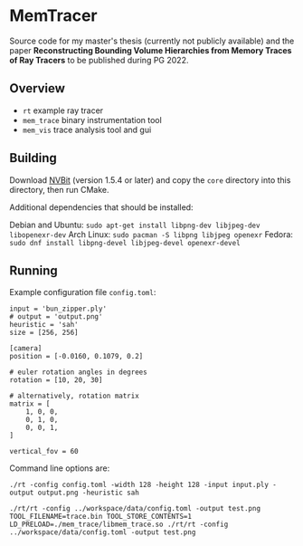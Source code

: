 # MemTracer

Source code for my master's thesis (currently not publicly available) and the paper **Reconstructing Bounding Volume Hierarchies from Memory Traces of Ray Tracers** to be published during PG 2022.

## Overview

- `rt` example ray tracer
- `mem_trace` binary instrumentation tool
- `mem_vis` trace analysis tool and gui

## Building

Download [NVBit](https://github.com/NVlabs/NVBit/releases) (version 1.5.4 or later) and copy the `core` directory into this directory, then run CMake.

Additional dependencies that should be installed:

Debian and Ubuntu: `sudo apt-get install libpng-dev libjpeg-dev libopenexr-dev`
Arch Linux: `sudo pacman -S libpng libjpeg openexr`
Fedora: `sudo dnf install libpng-devel libjpeg-devel openexr-devel`

## Running

Example configuration file `config.toml`:

```
input = 'bun_zipper.ply'
# output = 'output.png'
heuristic = 'sah'
size = [256, 256]

[camera]
position = [-0.0160, 0.1079, 0.2]

# euler rotation angles in degrees
rotation = [10, 20, 30]

# alternatively, rotation matrix
matrix = [
	1, 0, 0,
	0, 1, 0,
	0, 0, 1,
]

vertical_fov = 60
```

Command line options are:

```
./rt -config config.toml -width 128 -height 128 -input input.ply -output output.png -heuristic sah
```

```
./rt/rt -config ../workspace/data/config.toml -output test.png
TOOL_FILENAME=trace.bin TOOL_STORE_CONTENTS=1 LD_PRELOAD=./mem_trace/libmem_trace.so ./rt/rt -config ../workspace/data/config.toml -output test.png
```
